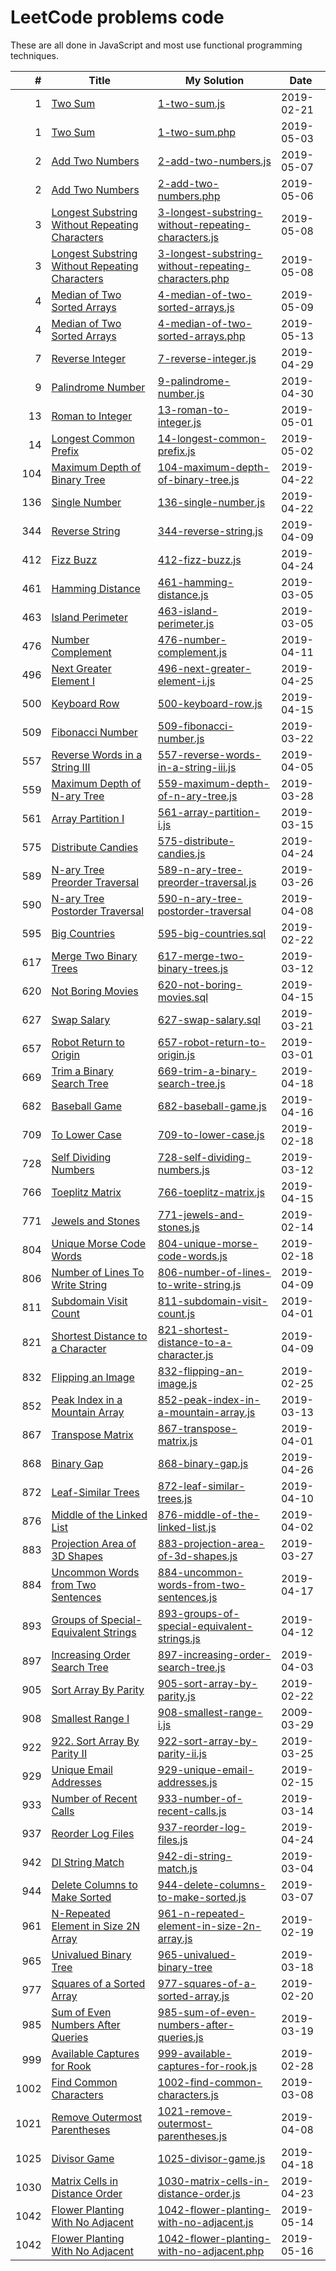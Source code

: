 # LeetCode problems code

These are all done in JavaScript and most use functional programming techniques.

|    # | Title                                                                                                                           | My Solution                                                                                                                                                  | Date       |
| ---: | ------------------------------------------------------------------------------------------------------------------------------- | ------------------------------------------------------------------------------------------------------------------------------------------------------------ | ---------- |
|    1 | [Two Sum](https://leetcode.com/problems/two-sum/)                                                                               | [1-two-sum.js](https://github.com/Sporkyy/leetcode/blob/master/1-two-sum.js)                                                                                 | 2019-02-21 |
|    1 | [Two Sum](https://leetcode.com/problems/two-sum/)                                                                               | [1-two-sum.php](https://github.com/Sporkyy/leetcode/blob/master/1-two-sum.php)                                                                               | 2019-05-03 |
|    2 | [Add Two Numbers](https://leetcode.com/problems/add-two-numbers/)                                                               | [2-add-two-numbers.js](https://github.com/Sporkyy/leetcode/blob/master/2-add-two-numbers.js)                                                                 | 2019-05-07 |
|    2 | [Add Two Numbers](https://leetcode.com/problems/add-two-numbers/)                                                               | [2-add-two-numbers.php](https://github.com/Sporkyy/leetcode/blob/master/2-add-two-numbers.php)                                                               | 2019-05-06 |
|    3 | [Longest Substring Without Repeating Characters](https://leetcode.com/problems/longest-substring-without-repeating-characters/) | [3-longest-substring-without-repeating-characters.js](https://github.com/Sporkyy/leetcode/blob/master/3-longest-substring-without-repeating-characters.js)   | 2019-05-08 |
|    3 | [Longest Substring Without Repeating Characters](https://leetcode.com/problems/longest-substring-without-repeating-characters/) | [3-longest-substring-without-repeating-characters.php](https://github.com/Sporkyy/leetcode/blob/master/3-longest-substring-without-repeating-characters.php) | 2019-05-08 |
|    4 | [Median of Two Sorted Arrays](https://leetcode.com/problems/median-of-two-sorted-arrays/)                                       | [4-median-of-two-sorted-arrays.js](https://github.com/Sporkyy/leetcode/blob/master/4-median-of-two-sorted-arrays.js)                                         | 2019-05-09 |
|    4 | [Median of Two Sorted Arrays](https://leetcode.com/problems/median-of-two-sorted-arrays/)                                       | [4-median-of-two-sorted-arrays.php](https://github.com/Sporkyy/leetcode/blob/master/4-median-of-two-sorted-arrays.php)                                       | 2019-05-13 |
|    7 | [Reverse Integer](https://leetcode.com/problems/reverse-integer/)                                                               | [7-reverse-integer.js](https://github.com/Sporkyy/leetcode/blob/master/7-reverse-integer.js)                                                                 | 2019-04-29 |
|    9 | [Palindrome Number](https://leetcode.com/problems/palindrome-number/)                                                           | [9-palindrome-number.js](https://github.com/Sporkyy/leetcode/blob/master/9-palindrome-number.js)                                                             | 2019-04-30 |
|   13 | [Roman to Integer](https://leetcode.com/problems/roman-to-integer/)                                                             | [13-roman-to-integer.js](https://github.com/Sporkyy/leetcode/blob/master/13-roman-to-integer.js)                                                             | 2019-05-01 |
|   14 | [Longest Common Prefix](https://leetcode.com/problems/longest-common-prefix/)                                                   | [14-longest-common-prefix.js](https://github.com/Sporkyy/leetcode/blob/master/14-longest-common-prefix.js)                                                   | 2019-05-02 |
|  104 | [Maximum Depth of Binary Tree](https://leetcode.com/problems/maximum-depth-of-binary-tree/)                                     | [104-maximum-depth-of-binary-tree.js](https://github.com/Sporkyy/leetcode/blob/master/104-maximum-depth-of-binary-tree.js)                                   | 2019-04-22 |
|  136 | [Single Number](https://leetcode.com/problems/single-number/)                                                                   | [136-single-number.js](https://github.com/Sporkyy/leetcode/blob/master/136-single-number.js)                                                                 | 2019-04-22 |
|  344 | [Reverse String](https://leetcode.com/problems/reverse-string/)                                                                 | [344-reverse-string.js](https://github.com/Sporkyy/leetcode/blob/master/344-reverse-string.js)                                                               | 2019-04-09 |
|  412 | [Fizz Buzz](https://leetcode.com/problems/fizz-buzz/)                                                                           | [412-fizz-buzz.js](https://github.com/Sporkyy/leetcode/blob/master/412-fizz-buzz.js)                                                                         | 2019-04-24 |
|  461 | [Hamming Distance](https://leetcode.com/problems/hamming-distance/)                                                             | [461-hamming-distance.js](https://github.com/Sporkyy/leetcode/blob/master/461-hamming-distance.js)                                                           | 2019-03-05 |
|  463 | [Island Perimeter](https://leetcode.com/problems/island-perimeter/)                                                             | [463-island-perimeter.js](https://github.com/Sporkyy/leetcode/blob/master/463-island-perimeter.js)                                                           | 2019-03-05 |
|  476 | [Number Complement](https://leetcode.com/problems/number-complement/)                                                           | [476-number-complement.js](https://github.com/Sporkyy/leetcode/blob/master/476-number-complement.js)                                                         | 2019-04-11 |
|  496 | [Next Greater Element I](https://leetcode.com/problems/next-greater-element-i/)                                                 | [496-next-greater-element-i.js](https://github.com/Sporkyy/leetcode/blob/master/496-next-greater-element-i.js)                                               | 2019-04-25 |
|  500 | [Keyboard Row](https://leetcode.com/problems/keyboard-row/)                                                                     | [500-keyboard-row.js](https://github.com/Sporkyy/leetcode/blob/master/500-keyboard-row.js)                                                                   | 2019-04-15 |
|  509 | [Fibonacci Number](https://leetcode.com/problems/fibonacci-number/)                                                             | [509-fibonacci-number.js](https://github.com/Sporkyy/leetcode/blob/master/509-fibonacci-number.js)                                                           | 2019-03-22 |
|  557 | [Reverse Words in a String III](https://leetcode.com/problems/reverse-words-in-a-string-iii/)                                   | [557-reverse-words-in-a-string-iii.js](https://github.com/Sporkyy/leetcode/blob/master/557-reverse-words-in-a-string-iii.js)                                 | 2019-04-05 |
|  559 | [Maximum Depth of N-ary Tree](https://leetcode.com/problems/maximum-depth-of-n-ary-tree/)                                       | [559-maximum-depth-of-n-ary-tree.js](https://github.com/Sporkyy/leetcode/blob/master/559-maximum-depth-of-n-ary-tree.js)                                     | 2019-03-28 |
|  561 | [Array Partition I](https://leetcode.com/problems/array-partition-i/)                                                           | [561-array-partition-i.js](https://github.com/Sporkyy/leetcode/blob/master/561-array-partition-i.js)                                                         | 2019-03-15 |
|  575 | [Distribute Candies](https://leetcode.com/problems/distribute-candies/)                                                         | [575-distribute-candies.js](https://github.com/Sporkyy/leetcode/blob/master/575-distribute-candies.js)                                                       | 2019-04-24 |
|  589 | [N-ary Tree Preorder Traversal](https://leetcode.com/problems/n-ary-tree-preorder-traversal/)                                   | [589-n-ary-tree-preorder-traversal.js](https://github.com/Sporkyy/leetcode/blob/master/589-n-ary-tree-preorder-traversal.js)                                 | 2019-03-26 |
|  590 | [N-ary Tree Postorder Traversal](https://leetcode.com/problems/n-ary-tree-postorder-traversal/)                                 | [590-n-ary-tree-postorder-traversal](https://github.com/Sporkyy/leetcode/blob/master/590-n-ary-tree-postorder-traversal)                                     | 2019-04-08 |
|  595 | [Big Countries](https://leetcode.com/problems/big-countries/)                                                                   | [595-big-countries.sql](https://github.com/Sporkyy/leetcode/blob/master/595-big-countries.sql)                                                               | 2019-02-22 |
|  617 | [Merge Two Binary Trees](https://leetcode.com/problems/merge-two-binary-trees/)                                                 | [617-merge-two-binary-trees.js](https://github.com/Sporkyy/leetcode/blob/master/617-merge-two-binary-trees.js)                                               | 2019-03-12 |
|  620 | [Not Boring Movies](https://leetcode.com/problems/not-boring-movies/)                                                           | [620-not-boring-movies.sql](https://github.com/Sporkyy/leetcode/blob/master/620-not-boring-movies.sql)                                                       | 2019-04-15 |
|  627 | [Swap Salary](https://leetcode.com/problems/swap-salary/)                                                                       | [627-swap-salary.sql](https://github.com/Sporkyy/leetcode/blob/master/627-swap-salary.sql)                                                                   | 2019-03-21 |
|  657 | [Robot Return to Origin](https://leetcode.com/problems/robot-return-to-origin/)                                                 | [657-robot-return-to-origin.js](https://github.com/Sporkyy/leetcode/blob/master/657-robot-return-to-origin.js)                                               | 2019-03-01 |
|  669 | [Trim a Binary Search Tree](https://leetcode.com/problems/trim-a-binary-search-tree/)                                           | [669-trim-a-binary-search-tree.js](https://github.com/Sporkyy/leetcode/blob/master/669-trim-a-binary-search-tree.js)                                         | 2019-04-18 |
|  682 | [Baseball Game](https://leetcode.com/problems/baseball-game/)                                                                   | [682-baseball-game.js](https://github.com/Sporkyy/leetcode/blob/master/682-baseball-game.js)                                                                 | 2019-04-16 |
|  709 | [To Lower Case](https://leetcode.com/problems/to-lower-case/)                                                                   | [709-to-lower-case.js](https://github.com/Sporkyy/leetcode/blob/master/709-to-lower-case.js)                                                                 | 2019-02-18 |
|  728 | [Self Dividing Numbers](https://leetcode.com/problems/self-dividing-numbers/)                                                   | [728-self-dividing-numbers.js](https://github.com/Sporkyy/leetcode/blob/master/728-self-dividing-numbers.js)                                                 | 2019-03-12 |
|  766 | [Toeplitz Matrix](https://leetcode.com/problems/toeplitz-matrix/)                                                               | [766-toeplitz-matrix.js](https://github.com/Sporkyy/leetcode/blob/master/766-toeplitz-matrix.js)                                                             | 2019-04-15 |
|  771 | [Jewels and Stones](https://leetcode.com/problems/jewels-and-stones/)                                                           | [771-jewels-and-stones.js](https://github.com/Sporkyy/leetcode/blob/master/771-jewels-and-stones.js)                                                         | 2019-02-14 |
|  804 | [Unique Morse Code Words](https://leetcode.com/problems/unique-morse-code-words/)                                               | [804-unique-morse-code-words.js](https://github.com/Sporkyy/leetcode/blob/master/804-unique-morse-code-words.js)                                             | 2019-02-18 |
|  806 | [Number of Lines To Write String](https://leetcode.com/problems/number-of-lines-to-write-string/)                               | [806-number-of-lines-to-write-string.js](https://github.com/Sporkyy/leetcode/blob/master/806-number-of-lines-to-write-string.js)                             | 2019-04-09 |
|  811 | [Subdomain Visit Count](https://leetcode.com/problems/subdomain-visit-count/)                                                   | [811-subdomain-visit-count.js](https://github.com/Sporkyy/leetcode/blob/master/811-subdomain-visit-count.js)                                                 | 2019-04-01 |
|  821 | [Shortest Distance to a Character](https://leetcode.com/problems/shortest-distance-to-a-character/)                             | [821-shortest-distance-to-a-character.js](https://github.com/Sporkyy/leetcode/blob/master/821-shortest-distance-to-a-character.js)                           | 2019-04-09 |
|  832 | [Flipping an Image](https://leetcode.com/problems/flipping-an-image/)                                                           | [832-flipping-an-image.js](https://github.com/Sporkyy/leetcode/blob/master/832-flipping-an-image.js)                                                         | 2019-02-25 |
|  852 | [Peak Index in a Mountain Array](https://leetcode.com/problems/peak-index-in-a-mountain-array/)                                 | [852-peak-index-in-a-mountain-array.js](https://github.com/Sporkyy/leetcode/blob/master/852-peak-index-in-a-mountain-array.js)                               | 2019-03-13 |
|  867 | [Transpose Matrix](https://leetcode.com/problems/transpose-matrix/)                                                             | [867-transpose-matrix.js](https://github.com/Sporkyy/leetcode/blob/master/867-transpose-matrix.js)                                                           | 2019-04-01 |
|  868 | [Binary Gap](https://leetcode.com/problems/binary-gap/)                                                                         | [868-binary-gap.js](https://github.com/Sporkyy/leetcode/blob/master/868-binary-gap.js)                                                                       | 2019-04-26 |
|  872 | [Leaf-Similar Trees](https://leetcode.com/problems/leaf-similar-trees/)                                                         | [872-leaf-similar-trees.js](https://github.com/Sporkyy/leetcode/blob/master/872-leaf-similar-trees.js)                                                       | 2019-04-10 |
|  876 | [Middle of the Linked List](https://leetcode.com/problems/middle-of-the-linked-list/)                                           | [876-middle-of-the-linked-list.js](https://github.com/Sporkyy/leetcode/blob/master/876-middle-of-the-linked-list.js)                                         | 2019-04-02 |
|  883 | [Projection Area of 3D Shapes](https://leetcode.com/problems/projection-area-of-3d-shapes/)                                     | [883-projection-area-of-3d-shapes.js](https://github.com/Sporkyy/leetcode/blob/master/883-projection-area-of-3d-shapes.js)                                   | 2019-03-27 |
|  884 | [Uncommon Words from Two Sentences](https://leetcode.com/problems/uncommon-words-from-two-sentences/)                           | [884-uncommon-words-from-two-sentences.js](https://github.com/Sporkyy/leetcode/blob/master/884-uncommon-words-from-two-sentences.js)                         | 2019-04-17 |
|  893 | [Groups of Special-Equivalent Strings](https://leetcode.com/problems/groups-of-special-equivalent-strings/)                     | [893-groups-of-special-equivalent-strings.js](https://github.com/Sporkyy/leetcode/blob/master/893-groups-of-special-equivalent-strings.js)                   | 2019-04-12 |
|  897 | [Increasing Order Search Tree](https://leetcode.com/problems/increasing-order-search-tree/)                                     | [897-increasing-order-search-tree.js](https://github.com/Sporkyy/leetcode/blob/master/897-increasing-order-search-tree.js)                                   | 2019-04-03 |
|  905 | [Sort Array By Parity](https://leetcode.com/problems/sort-array-by-parity/)                                                     | [905-sort-array-by-parity.js](https://github.com/Sporkyy/leetcode/blob/master/905-sort-array-by-parity.js)                                                   | 2019-02-22 |
|  908 | [Smallest Range I](https://leetcode.com/problems/smallest-range-i/)                                                             | [908-smallest-range-i.js](https://github.com/Sporkyy/leetcode/blob/master/908-smallest-range-i.js)                                                           | 2009-03-29 |
|  922 | [922. Sort Array By Parity II](https://leetcode.com/problems/sort-array-by-parity-ii/)                                          | [922-sort-array-by-parity-ii.js](https://github.com/Sporkyy/leetcode/blob/master/922-sort-array-by-parity-ii.js)                                             | 2019-03-25 |
|  929 | [Unique Email Addresses](https://leetcode.com/problems/unique-email-addresses/)                                                 | [929-unique-email-addresses.js](https://github.com/Sporkyy/leetcode/blob/master/929-unique-email-addresses.js)                                               | 2019-02-15 |
|  933 | [Number of Recent Calls](https://leetcode.com/problems/number-of-recent-calls/)                                                 | [933-number-of-recent-calls.js](https://github.com/Sporkyy/leetcode/blob/master/933-number-of-recent-calls.js)                                               | 2019-03-14 |
|  937 | [Reorder Log Files](https://leetcode.com/problems/reorder-log-files/)                                                           | [937-reorder-log-files.js](https://github.com/Sporkyy/leetcode/blob/master/937-reorder-log-files.js)                                                         | 2019-04-24 |
|  942 | [DI String Match](https://leetcode.com/problems/di-string-match/)                                                               | [942-di-string-match.js](https://github.com/Sporkyy/leetcode/blob/master/942-di-string-match.js)                                                             | 2019-03-04 |
|  944 | [Delete Columns to Make Sorted](https://leetcode.com/problems/delete-columns-to-make-sorted/)                                   | [944-delete-columns-to-make-sorted.js](https://github.com/Sporkyy/leetcode/blob/master/944-delete-columns-to-make-sorted.js)                                 | 2019-03-07 |
|  961 | [N-Repeated Element in Size 2N Array](https://leetcode.com/problems/n-repeated-element-in-size-2n-array/)                       | [961-n-repeated-element-in-size-2n-array.js](https://github.com/Sporkyy/leetcode/blob/master/961-n-repeated-element-in-size-2n-array.js)                     | 2019-02-19 |
|  965 | [Univalued Binary Tree](https://leetcode.com/problems/univalued-binary-tree/)                                                   | [965-univalued-binary-tree](https://github.com/Sporkyy/leetcode/blob/master/965-univalued-binary-tree.js)                                                    | 2019-03-18 |
|  977 | [Squares of a Sorted Array](https://leetcode.com/problems/squares-of-a-sorted-array/)                                           | [977-squares-of-a-sorted-array.js](https://github.com/Sporkyy/leetcode/blob/master/977-squares-of-a-sorted-array.js)                                         | 2019-02-20 |
|  985 | [Sum of Even Numbers After Queries](https://leetcode.com/problems/sum-of-even-numbers-after-queries/)                           | [985-sum-of-even-numbers-after-queries.js](https://github.com/Sporkyy/leetcode/blob/master/985-sum-of-even-numbers-after-queries.js)                         | 2019-03-19 |
|  999 | [Available Captures for Rook](https://leetcode.com/problems/available-captures-for-rook/)                                       | [999-available-captures-for-rook.js](https://github.com/Sporkyy/leetcode/blob/master/999-available-captures-for-rook.js)                                     | 2019-02-28 |
| 1002 | [Find Common Characters](https://leetcode.com/problems/find-common-characters/)                                                 | [1002-find-common-characters.js](https://github.com/Sporkyy/leetcode/blob/master/1002-find-common-characters.js)                                             | 2019-03-08 |
| 1021 | [Remove Outermost Parentheses](https://leetcode.com/problems/remove-outermost-parentheses/)                                     | [1021-remove-outermost-parentheses.js](https://github.com/Sporkyy/leetcode/blob/master/1021-remove-outermost-parentheses.js)                                 | 2019-04-08 |
| 1025 | [Divisor Game](https://leetcode.com/problems/divisor-game/)                                                                     | [1025-divisor-game.js](https://github.com/Sporkyy/leetcode/blob/master/1025-divisor-game.js)                                                                 | 2019-04-18 |
| 1030 | [Matrix Cells in Distance Order](https://leetcode.com/problems/matrix-cells-in-distance-order/)                                 | [1030-matrix-cells-in-distance-order.js](https://github.com/Sporkyy/leetcode/blob/master/1030-matrix-cells-in-distance-order.js)                             | 2019-04-23 |
| 1042 | [Flower Planting With No Adjacent](https://leetcode.com/problems/flower-planting-with-no-adjacent/)                             | [1042-flower-planting-with-no-adjacent.js](https://github.com/Sporkyy/leetcode/blob/master/1042-flower-planting-with-no-adjacent.js)                         | 2019-05-14 |
| 1042 | [Flower Planting With No Adjacent](https://leetcode.com/problems/flower-planting-with-no-adjacent/)                             | [1042-flower-planting-with-no-adjacent.php](https://github.com/Sporkyy/leetcode/blob/master/1042-flower-planting-with-no-adjacent.php)                       | 2019-05-16 |
